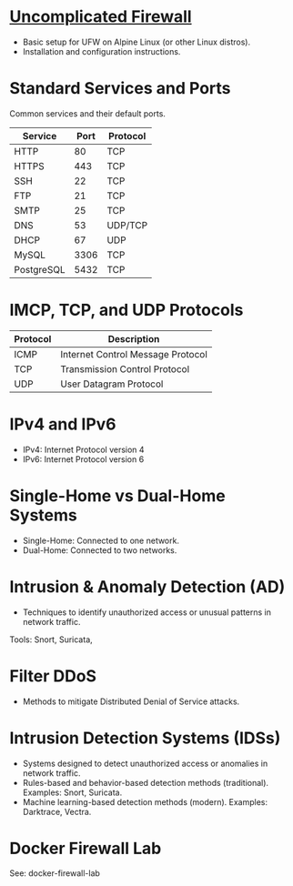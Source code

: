 # [Uncomplicated Firewall](https://wiki.alpinelinux.org/wiki/Uncomplicated_Firewall)

- Basic setup for UFW on Alpine Linux (or other Linux distros).
- Installation and configuration instructions.

# Standard Services and Ports 

Common services and their default ports.

| Service        | Port | Protocol |
|----------------|------|----------|
| HTTP           | 80   | TCP      |
| HTTPS          | 443  | TCP      |
| SSH            | 22   | TCP      |
| FTP            | 21   | TCP      |
| SMTP           | 25   | TCP      |
| DNS            | 53   | UDP/TCP  |
| DHCP           | 67   | UDP      |
| MySQL          | 3306 | TCP      |
| PostgreSQL     | 5432 | TCP      |

# IMCP, TCP, and UDP Protocols

| Protocol | Description                          |
|----------|--------------------------------------|
| ICMP     | Internet Control Message Protocol    | |
| TCP      | Transmission Control Protocol        | |
| UDP      | User Datagram Protocol               |

# IPv4 and IPv6

- IPv4: Internet Protocol version 4
- IPv6: Internet Protocol version 6

# Single-Home vs Dual-Home Systems

- Single-Home: Connected to one network.
- Dual-Home: Connected to two networks.

# Intrusion & Anomaly Detection (AD)

- Techniques to identify unauthorized access or unusual patterns in network traffic.

Tools: Snort, Suricata, 

# Filter DDoS

- Methods to mitigate Distributed Denial of Service attacks.

# Intrusion Detection Systems (IDSs)

- Systems designed to detect unauthorized access or anomalies in network traffic.
- Rules-based and behavior-based detection methods (traditional). Examples: Snort, Suricata.
- Machine learning-based detection methods (modern). Examples: Darktrace, Vectra.

# Docker Firewall Lab

See: docker-firewall-lab